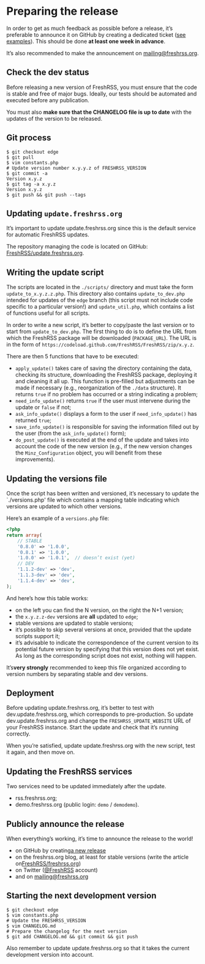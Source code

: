# Preparing the release

In order to get as much feedback as possible before a release, it’s preferable to announce it on GitHub by creating a dedicated ticket
([see examples](https://github.com/FreshRSS/FreshRSS/search?utf8=%E2%9C%93&q=Call+for+testing&type=Issues)). This should be done **at least one week in advance**.

It’s also recommended to make the announcement on mailing@freshrss.org.

## Check the dev status

Before releasing a new version of FreshRSS, you must ensure that the code is stable and free of major bugs. Ideally, our tests should be automated and executed before any publication.

You must also **make sure that the CHANGELOG file is up to date** with the updates of the version to be released.

## Git process

```console
$ git checkout edge
$ git pull
$ vim constants.php
# Update version number x.y.y.z of FRESHRSS_VERSION
$ git commit -a
Version x.y.z
$ git tag -a x.y.z
Version x.y.z
$ git push && git push --tags
```

## Updating `update.freshrss.org`

It’s important to update update.freshrss.org since this is the default service for automatic FreshRSS updates.

The repository managing the code is located on GitHub: [FreshRSS/update.freshrss.org](https://github.com/FreshRSS/update.freshrss.org/).

## Writing the update script

The scripts are located in the `./scripts/` directory and must take the form `update_to_x.y.z.z.php`. This directory  also contains `update_to_dev.php` intended for updates of the `edge` branch (this script must not include code specific to a particular version!) and `update_util.php`, which contains a list of functions useful for all scripts.

In order to write a new script, it’s better to copy/paste the last version or to start from `update_to_dev.php`. The first thing to do is to define the URL from which the FreshRSS package will be downloaded (`PACKAGE_URL`). The URL is in the form  of `https://codeload.github.com/FreshRSS/FreshRSS/zip/x.y.z`.

There are then 5 functions that have to be executed:

* `apply_update()` takes care of saving the directory containing the data, checking its structure, downloading the FreshRSS package, deploying it and cleaning it all up. This function is pre-filled but adjustments can be made if necessary (e.g., reorganization of the `./data` structure). It returns `true` if no problem has occurred or a string indicating a problem;
* `need_info_update()` returns `true` if the user must intervene during the update or `false` if not;
* `ask_info_update()` displays a form to the user if `need_info_update()` has returned `true`;
* `save_info_update()` is responsible for saving the information filled out by the user (from the `ask_info_update()` form);
* `do_post_update()` is executed at the end of the update and takes into account the code of the new version (e.g., if the new version changes the `Minz_Configuration` object, you will benefit from these improvements).

## Updating the versions file

Once the script has been written and versioned, it’s necessary to update the `./versions.php' file which contains a mapping table indicating which versions are updated to which other versions.

Here’s an example of a `versions.php` file:

```php
<?php
return array(
	// STABLE
	'0.8.0' => '1.0.0',
	'0.8.1' => '1.0.0',
	'1.0.0' => '1.0.1',  // doesn’t exist (yet)
	// DEV
	'1.1.2-dev' => 'dev',
	'1.1.3-dev' => 'dev',
	'1.1.4-dev' => 'dev',
);
```

And here’s how this table works:

* on the left you can find the N version, on the right the N+1 version;
* the `x.y.z.z-dev` versions are **all** updated to `edge`;
* stable versions are updated to stable versions;
* it’s possible to skip several versions at once, provided that the update scripts support it;
* it’s advisable to indicate the correspondence of the current version to its potential future version by specifying that this version does not yet exist. As long as the corresponding script does not exist, nothing will happen.

It’s**very strongly** recommended to keep this file organized according to version numbers by separating stable and dev versions.

## Deployment

Before updating update.freshrss.org, it’s better to test with dev.update.freshrss.org, which corresponds to pre-production. So update dev.update.freshrss.org and change the `FRESHRSS_UPDATE_WEBSITE` URL of your FreshRSS instance. Start the update and check that it’s running correctly.

When you’re satisfied, update update.freshrss.org with the new script, test it again, and then move on.

## Updating the FreshRSS services

Two services need to be updated immediately after the update.

* rss.freshrss.org;
* demo.freshrss.org (public login: `demo` / `demodemo`).

## Publicly announce the release

When everything’s working, it’s time to announce the release to the world!

* on GitHub by creating[a new release](https://github.com/FreshRSS/FreshRSS/releases/new)
* on the freshrss.org blog, at least for stable versions (write the article on[FreshRSS/freshrss.org](https://github.com/FreshRSS/freshrss.org))
* on Twitter ([@FreshRSS](https://twitter.com/FreshRSS) account)
* and on mailing@freshrss.org

## Starting the next development version

```console
$ git checkout edge
$ vim constants.php
# Update the FRESHRSS_VERSION
$ vim CHANGELOG.md
# Prepare the changelog for the next version
$ git add CHANGELOG.md && git commit && git push
```

Also remember to update update.freshrss.org so that it takes the current development version into account.

